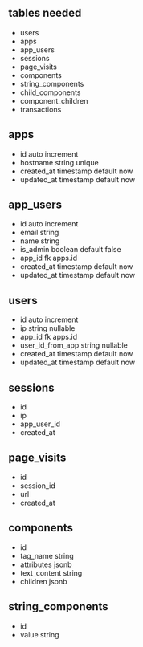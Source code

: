 ## tables needed
- users
- apps
- app_users
- sessions
- page_visits
- components
- string_components
- child_components
- component_children
- transactions

## apps
- id auto increment 
- hostname string unique
- created_at timestamp default now
- updated_at timestamp default now

## app_users
- id auto increment
- email string
- name string
- is_admin boolean default false
- app_id fk apps.id
- created_at timestamp default now
- updated_at timestamp default now

## users
- id auto increment
- ip string nullable
- app_id fk apps.id
- user_id_from_app string nullable
- created_at timestamp default now
- updated_at timestamp default now

## sessions
- id
- ip
- app_user_id
- created_at

## page_visits
- id
- session_id
- url
- created_at

## components
- id
- tag_name string
- attributes jsonb
- text_content string
- children jsonb

## string_components
- id
- value string
